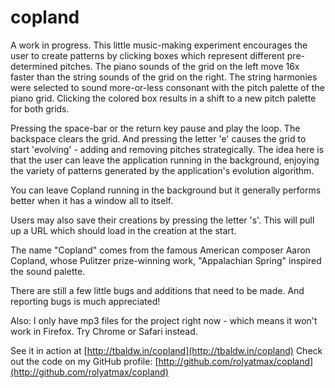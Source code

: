 copland
=======

A work in progress. This little music-making experiment encourages the user to create patterns by clicking boxes which represent different pre-determined pitches. The piano sounds of the grid on the left move 16x faster than the string sounds of the grid on the right. The string harmonies were selected to sound more-or-less consonant with the pitch palette of the piano grid. Clicking the colored box results in a shift to a new pitch palette for both grids.

Pressing the space-bar or the return key pause and play the loop. The backspace clears the grid. And pressing the letter 'e' causes the grid to start 'evolving' - adding and removing pitches strategically. The idea here is that the user can leave the application running in the background, enjoying the variety of patterns generated by the application's evolution algorithm.

You can leave Copland running in the background but it generally performs better when it has a window all to itself.

Users may also save their creations by pressing the letter 's'. This will pull up a URL which should load in the creation at the start.

The name "Copland" comes from the famous American composer Aaron Copland, whose Pulitzer prize-winning work, "Appalachian Spring" inspired the sound palette.

There are still a few little bugs and additions that need to be made. And reporting bugs is much appreciated!

Also: I only have mp3 files for the project right now - which means it won't work in Firefox. Try Chrome or Safari instead.

See it in action at [http://tbaldw.in/copland](http://tbaldw.in/copland)
Check out the code on my GitHub profile: [http://github.com/rolyatmax/copland](http://github.com/rolyatmax/copland)